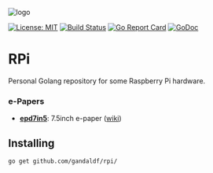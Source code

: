 ![logo](https://user-images.githubusercontent.com/3932259/59157501-04243300-8aac-11e9-8189-932a0ed44f2a.png)

[![License: MIT](https://img.shields.io/badge/License-MIT-yellow.svg)](https://opensource.org/licenses/MIT)
[![Build Status](https://travis-ci.org/gandaldf/rpi.svg?branch=master)](https://travis-ci.org/gandaldf/rpi)
[![Go Report Card](https://goreportcard.com/badge/github.com/gandaldf/rpi)](https://goreportcard.com/report/github.com/gandaldf/rpi)
[![GoDoc](https://godoc.org/github.com/gandaldf/rpi?status.svg)](https://godoc.org/github.com/gandaldf/rpi)

# RPi
Personal Golang repository for some Raspberry Pi hardware.

### e-Papers
* **[epd7in5](/epd7in5)**: 7.5inch e-paper ([wiki](https://www.waveshare.com/wiki/7.5inch_e-Paper_HAT))

## Installing
```
go get github.com/gandaldf/rpi/
```
